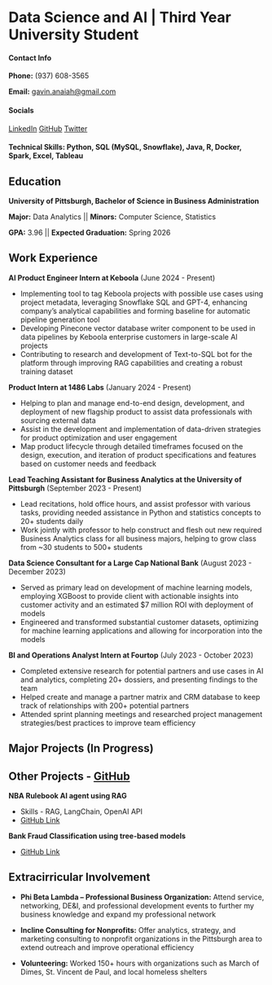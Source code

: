 # Data Science and AI | Third Year University Student

#### Contact Info
**Phone:** (937) 608-3565

**Email:** gavin.anaiah@gmail.com

#### Socials
[LinkedIn](https://www.linkedin.com/in/gavinpryor/)
[GitHub](https://github.com/gavinpryor)
[Twitter](https://twitter.com/gavinapryor)

#### Technical Skills: Python, SQL (MySQL, Snowflake), Java, R, Docker, Spark, Excel, Tableau

## Education
**University of Pittsburgh, Bachelor of Science in Business Administration**

**Major:** Data Analytics      ||      **Minors:** Computer Science, Statistics

**GPA:** 3.96                  ||      **Expected Graduation:** Spring 2026



## Work Experience
**AI Product Engineer Intern at Keboola** (June 2024 - Present)
+ Implementing tool to tag Keboola projects with possible use cases using project metadata, leveraging Snowflake SQL and GPT-4, enhancing company’s analytical capabilities and forming baseline for automatic pipeline generation tool
+ Developing Pinecone vector database writer component to be used in data pipelines by Keboola enterprise customers in large-scale AI projects
+ Contributing to research and development of Text-to-SQL bot for the platform through improving RAG capabilities and creating a robust training dataset


**Product Intern at 1486 Labs** (January 2024 - Present)
+ Helping to plan and manage end-to-end design, development, and deployment of new flagship product to assist data professionals with sourcing external data
+ Assist in the development and implementation of data-driven strategies for product optimization and user engagement
+ Map product lifecycle through detailed timeframes focused on the design, execution, and iteration of product specifications and features based on customer needs and feedback

**Lead Teaching Assistant for Business Analytics at the University of Pittsburgh** (September 2023 - Present)
+ Lead recitations, hold office hours, and assist professor with various tasks, providing needed assistance in Python and statistics concepts to 20+ students daily
+ Work jointly with professor to help construct and flesh out new required Business Analytics class for all business majors, helping to grow class from ~30 students to 500+ students

**Data Science Consultant for a Large Cap National Bank** (August 2023 - December 2023)
+ Served as primary lead on development of machine learning models, employing XGBoost to provide client with actionable insights into customer activity and an estimated $7 million ROI with deployment of models
+ Engineered and transformed substantial customer datasets, optimizing for machine learning applications and allowing for incorporation into the models

**BI and Operations Analyst Intern at Fourtop** (July 2023 - October 2023)
+ Completed extensive research for potential partners and use cases in AI and analytics, completing 20+ dossiers, and presenting findings to the team
+ Helped create and manage a partner matrix and CRM database to keep track of relationships with 200+ potential partners
+ Attended sprint planning meetings and researched project management strategies/best practices to improve team efficiency



## Major Projects (In Progress)


## Other Projects - [GitHub](https://github.com/gavinpryor)

**NBA Rulebook AI agent using RAG**
+ Skills - RAG, LangChain, OpenAI API
+ [GitHub Link](https://github.com/gavinpryor/nba-rulebook-ai-agent)

**Bank Fraud Classification using tree-based models**
+ [GitHub Link]()


  


## Extracirricular Involvement
+ **Phi Beta Lambda – Professional Business Organization:** Attend service, networking, DE&I, and professional development events to further my business knowledge and expand my professional network
            
+ **Incline Consulting for Nonprofits:** Offer analytics, strategy, and marketing consulting to nonprofit organizations in the Pittsburgh area to extend outreach and improve operational efficiency

+ **Volunteering:** Worked 150+ hours with organizations such as March of Dimes, St. Vincent de Paul, and local homeless shelters





